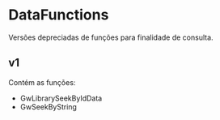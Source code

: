 # DataFunctions

Versões depreciadas de funções para finalidade de consulta.

## v1
Contém as funções:
* GwLibrarySeekByIdData
* GwSeekByString